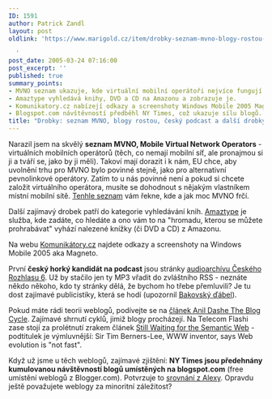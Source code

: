 ```yaml
---
ID: 1591
author: Patrick Zandl
layout: post
oldlink: 'https://www.marigold.cz/item/drobky-seznam-mvno-blogy-rostou-cesky-podcast-a-dalsi-drobky

  '
post_date: 2005-03-24 07:16:00
post_excerpt: ''
published: true
summary_points:
- MVNO seznam ukazuje, kde virtuální mobilní operátoři nejvíce fungují.
- Amaztype vyhledává knihy, DVD a CD na Amazonu a zobrazuje je.
- Komunikatory.cz nabízejí odkazy a screenshoty Windows Mobile 2005 Magneto.
- Blogspot.com návštěvností předběhl NY Times, což ukazuje sílu blogů.
title: "Drobky: seznam MVNO, blogy rostou, český podcast a další drobky"
---
```


<p>Narazil jsem na skvělý <b>seznam MVNO, Mobile Virtual Network Operators</b> - virtuálních mobilních operátorů (těch, co nemají mobilní síť, ale pronajmou si ji a tváří se, jako by ji měli). Takoví mají dorazit i k nám, EU chce, aby uvolnění trhu pro MVNO bylo povinné stejně, jako pro alternativní pevnolinkové operátory. Zatím to u nás povinné není a pokud si chcete založit virtuálního operátora, musíte se dohodnout s nějakým vlastníkem místní mobilní sítě. <a href="http://www.takashimobile.com/mvno.html">Tenhle seznam</a> vám řekne, kde a jak moc MVNO frčí. </p>

<p>Další zajímavý drobek patří do kategorie vyhledávání knih. <a href="http://amaztype.tha.jp/">Amaztype</a> je služba, kde zadáte, co hledáte a ono vám to na "hromadu, kterou se můžete prohrabávat" vyhází nalezené knížky (či DVD a CD) z Amazonu. </p>

<p>Na webu <a href="http://www.komunikatory.cz/">Komunikátory.cz</a> najdete odkazy a screenshoty na Windows Mobile 2005 aka Magneto.</p>

<p>První <b>český horký kandidát na podcast</b> jsou stránky <a href="http://www.rozhlas.cz/cro6/audio">audioarchívu Českého Rozhlasu 6</a>. Už by stačilo jen ty MP3 vřadit do zvláštního RSS - neznáte někdo někoho, kdo ty stránky dělá, že bychom ho třebe přemluvili? Je tu dost zajímavé publicistiky, která se hodí (upozornil <a href="http://www.bakovdevils.cz">Bakovský ďábel</a>).</p>

<p>Pokud máte rádi teorii weblogů, podívejte se na <a href="http://www.dashes.com/anil/2005/03/21/the_blog_cycle">článek Anil Dashe The Blog Cycle</a>. Zajímavé shrnutí cyklů, jimiž blogy procházejí. Na Telecom Flashi zase stojí za prolétnutí zrakem článek <a href="http://www.telecomflash.com/default.asp?journalid=5&amp;func=articles&amp;page=0503tf0401&amp;year=2005&amp;month=3">Still Waiting for the Semantic Web</a> - podtitulek je výmluvnější: Sir Tim Berners-Lee, WWW inventor, says Web evolution is "not fast".</p>

<p>Když už jsme u těch weblogů, zajímavé zjištění: <b>NY Times jsou předehnány kumulovanou návštěvností blogů umístěných na blogspot.com</b> (free umístění weblogů z Blogger.com). Potvrzuje to <a href="http://www.alexa.com/data/details/traffic_details?&amp;compare_sites=nytimes.com&amp;y=r&amp;q=&amp;url=blogspot.com">srovnání z Alexy</a>. Opravdu ještě považujete weblogy za minoritní záležitost?
</p>